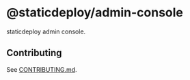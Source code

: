 # @staticdeploy/admin-console

staticdeploy admin console.

## Contributing

See [CONTRIBUTING.md](CONTRIBUTING.md).
